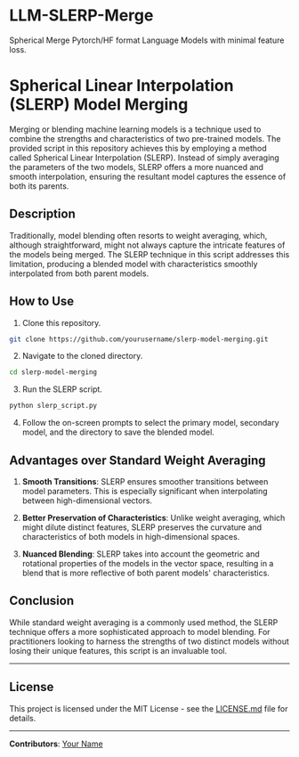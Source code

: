 # LLM-SLERP-Merge
Spherical Merge Pytorch/HF format Language Models with minimal feature loss.

# Spherical Linear Interpolation (SLERP) Model Merging

Merging or blending machine learning models is a technique used to combine the strengths and characteristics of two pre-trained models. The provided script in this repository achieves this by employing a method called Spherical Linear Interpolation (SLERP). Instead of simply averaging the parameters of the two models, SLERP offers a more nuanced and smooth interpolation, ensuring the resultant model captures the essence of both its parents.

## Description

Traditionally, model blending often resorts to weight averaging, which, although straightforward, might not always capture the intricate features of the models being merged. The SLERP technique in this script addresses this limitation, producing a blended model with characteristics smoothly interpolated from both parent models.

## How to Use

1. Clone this repository.
```bash
git clone https://github.com/yourusername/slerp-model-merging.git
```
2. Navigate to the cloned directory.
```bash
cd slerp-model-merging
```
3. Run the SLERP script.
```bash
python slerp_script.py
```
4. Follow the on-screen prompts to select the primary model, secondary model, and the directory to save the blended model.

## Advantages over Standard Weight Averaging

1. **Smooth Transitions**: SLERP ensures smoother transitions between model parameters. This is especially significant when interpolating between high-dimensional vectors.
  
2. **Better Preservation of Characteristics**: Unlike weight averaging, which might dilute distinct features, SLERP preserves the curvature and characteristics of both models in high-dimensional spaces.

3. **Nuanced Blending**: SLERP takes into account the geometric and rotational properties of the models in the vector space, resulting in a blend that is more reflective of both parent models' characteristics.

## Conclusion

While standard weight averaging is a commonly used method, the SLERP technique offers a more sophisticated approach to model blending. For practitioners looking to harness the strengths of two distinct models without losing their unique features, this script is an invaluable tool.

---

## License

This project is licensed under the MIT License - see the [LICENSE.md](LICENSE.md) file for details.

---

**Contributors**: [Your Name](https://github.com/yourusername)
